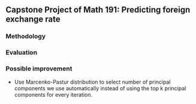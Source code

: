 ## Capstone Project of Math 191: Predicting foreign exchange rate

### Methodology

### Evaluation

### Possible improvement
- Use Marcenko-Pastur distribution to select number of principal components we use automatically instead of using the top k principal components for every iteration.
